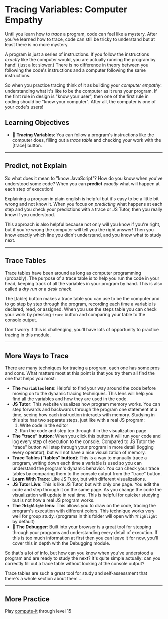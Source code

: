 # Tracing Variables: Computer Empathy

Until you learn how to _trace_ a program, code can feel like a mystery. After
you've learned how to trace, code can still be tricky to understand but at least
there is no more mystery.

A program is just a series of instructions. If you follow the instructions
_exactly_ like the computer would, you are actually running the program by hand!
(just a lot slower.) There is no difference in theory between you following the
code's instructions and a computer following the same instructions.

So when you practice tracing think of it as building your _computer empathy_:
understanding what it's like to be the computer as it runs your program. If the
first rule in design is "know your user", then one of the first rule in coding
should be "know your computer". After all, the computer is one of your code's
users!

## Learning Objectives

- 🐣 **Tracing Variables**: You can follow a program's instructions like the
  computer does, filling out a _trace table_ and checking your work with the
  [trace] button.

---

## Predict, not Explain

So what does it mean to "know JavaScript"? How do you know when you've
understood some code? When you can **predict** _exactly_ what will happen at
each step of execution!

Explaining a program in plain english is helpful but it's easy to be a little
bit wrong and not know it. When you focus on _predicting_ what happens at each
step and you check your predictions with a trace or JS Tutor, then you really
know if you understood.

This approach is also helpful because not only will you know if you're right,
but if you're wrong the computer will tell you the right answer! Then you know
exactly which line you didn't understand, and you know what to study next.

---

## Trace Tables

Trace tables have been around as long as computer programming (probably). The
purpose of a trace table is to help you run the code in your head, keeping track
of all the variables in your program by hand. This is also called a _dry run_ or
a _desk check_.

The [table] button makes a trace table you can use to be the computer and to go
step by step through the program, recording each time a variable is declared,
read, or assigned. When you use the steps table you can check your work by
pressing `trace` button and comparing your table to the console output.

Don't worry if this is challenging, you'll have lots of opportunity to practice
tracing in this module.

---

## More Ways to Trace

There are many techniques for tracing a program, each one has some pros and
cons. What matters most at this point is that you try them all find the one that
helps you most:

- **The `?variables` lens**: Helpful to find your way around the code before
  moving on to the dynamic tracing techniques. This lens will help you find all
  the variables and how they are used in the code.
- **JS Tutor**: This website visualizes how program memory works. You can step
  forwards and backwards through the program one statement at a time, seeing how
  each instruction interacts with memory. Studying in this site has two separate
  steps, just like with a real JS program:
  1. Write code in the editor
  2. Run the code and step tep through it in the visualization page
- **The "trace" button**: When you click this button it will run your code and
  log every step of execution to the console. Compared to JS Tutor the "trace"
  button will step through your program in more detail (logging every operator),
  but will not have a nice visualization of memory.
- **Trace Tables ("tables" button)**: This is a way to manually trace a program,
  writing down each time a variable is used so you can understand the program's
  dynamic behavior. You can check your trace tables by comparing them to the
  console output from the "trace" button.
- **Learn With Trace**: Like JS Tutor, but with different visualizations.
- **JS Tutor Live**: This is like JS Tutor, but with only one page. You edit the
  code and step through it on the same page. As you change the code the
  visualization will update in real time. This is helpful for quicker studying
  but is not how a real JS program works.
- **The `?highlight` lens**: This allows you to draw on the code, tracing the
  program's execution with different colors. This technique works very well for
  group study. (programs in this folder will open with `?highlight` by default)
- **🐔 The Debugger**: Built into your browser is a great tool for stepping
  through your programs and understanding every detail of execution. If this is
  too much information at first then you can leave it for now, you'll cover this
  in depth with the Debugging module.

So that's a lot of info, but how can you know when you've understood a program
and are ready to study the next? It's quite simple actually: can you correctly
fill out a trace table without looking at the console output?

Trace tables are such a great tool for study and self-assessment that there's a
whole section about them ...

---

## More Practice

Play [compute-it](http://compute-it.toxicode.fr/) through level 15
